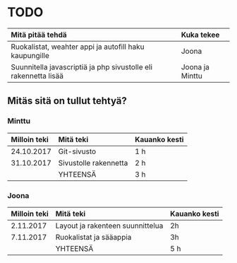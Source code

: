 # TODO

| Mitä pitää tehdä | Kuka tekee |
|:--|:--|
| Ruokalistat, weahter appi ja autofill haku kaupungille | Joona |
| Suunnitella javascriptiä ja php sivustolle eli rakennetta lisää | Joona ja Minttu |

## Mitäs sitä on tullut tehtyä?

### Minttu

| Milloin teki | Mitä teki | Kauanko kesti |
|:--|:--|:--|
| 24.10.2017 | Git-sivusto | 1 h |
| 31.10.2017 | Sivustolle rakennetta | 2 h |
|  | YHTEENSÄ | 3 h |

### Joona

| Milloin teki | Mitä teki | Kauanko kesti |
|:--|:--|:--|
| 2.11.2017 | Layout ja rakenteen suunnittelua | 2h |
| 7.11.2017 | Ruokalistat ja sääappia | 3h |
|  | YHTEENSÄ | 5 h |
